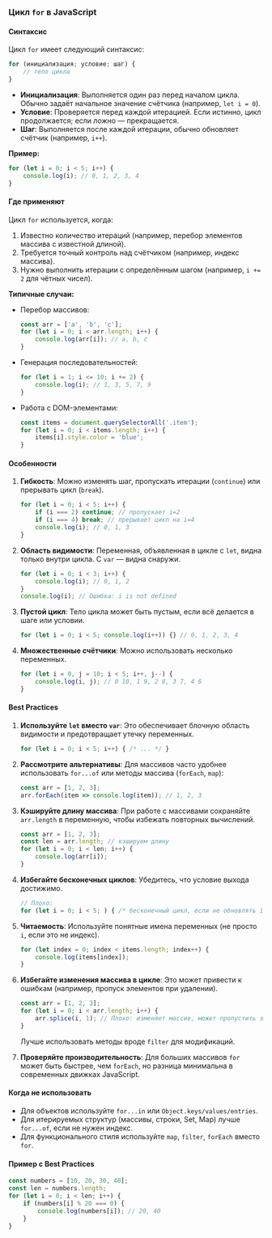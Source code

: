 ### Цикл `for` в JavaScript

#### Синтаксис
Цикл `for` имеет следующий синтаксис:
```javascript
for (инициализация; условие; шаг) {
    // тело цикла
}
```
- **Инициализация**: Выполняется один раз перед началом цикла. Обычно задаёт начальное значение счётчика (например, `let i = 0`).
- **Условие**: Проверяется перед каждой итерацией. Если истинно, цикл продолжается; если ложно — прекращается.
- **Шаг**: Выполняется после каждой итерации, обычно обновляет счётчик (например, `i++`).

**Пример:**
```javascript
for (let i = 0; i < 5; i++) {
    console.log(i); // 0, 1, 2, 3, 4
}
```

#### Где применяют
Цикл `for` используется, когда:
1. Известно количество итераций (например, перебор элементов массива с известной длиной).
2. Требуется точный контроль над счётчиком (например, индекс массива).
3. Нужно выполнить итерации с определённым шагом (например, `i += 2` для чётных чисел).

**Типичные случаи:**
- Перебор массивов:
  ```javascript
  const arr = ['a', 'b', 'c'];
  for (let i = 0; i < arr.length; i++) {
      console.log(arr[i]); // a, b, c
  }
  ```
- Генерация последовательностей:
  ```javascript
  for (let i = 1; i <= 10; i += 2) {
      console.log(i); // 1, 3, 5, 7, 9
  }
  ```
- Работа с DOM-элементами:
  ```javascript
  const items = document.querySelectorAll('.item');
  for (let i = 0; i < items.length; i++) {
      items[i].style.color = 'blue';
  }
  ```

#### Особенности
1. **Гибкость**: Можно изменять шаг, пропускать итерации (`continue`) или прерывать цикл (`break`).
   ```javascript
   for (let i = 0; i < 5; i++) {
       if (i === 2) continue; // пропускает i=2
       if (i === 4) break; // прерывает цикл на i=4
       console.log(i); // 0, 1, 3
   }
   ```
2. **Область видимости**: Переменная, объявленная в цикле с `let`, видна только внутри цикла. С `var` — видна снаружи.
   ```javascript
   for (let i = 0; i < 3; i++) {
       console.log(i); // 0, 1, 2
   }
   console.log(i); // Ошибка: i is not defined
   ```
3. **Пустой цикл**: Тело цикла может быть пустым, если всё делается в шаге или условии.
   ```javascript
   for (let i = 0; i < 5; console.log(i++)) {} // 0, 1, 2, 3, 4
   ```
4. **Множественные счётчики**: Можно использовать несколько переменных.
   ```javascript
   for (let i = 0, j = 10; i < 5; i++, j--) {
       console.log(i, j); // 0 10, 1 9, 2 8, 3 7, 4 6
   }
   ```

#### Best Practices
1. **Используйте `let` вместо `var`**: Это обеспечивает блочную область видимости и предотвращает утечку переменных.
   ```javascript
   for (let i = 0; i < 5; i++) { /* ... */ }
   ```
2. **Рассмотрите альтернативы**: Для массивов часто удобнее использовать `for...of` или методы массива (`forEach`, `map`):
   ```javascript
   const arr = [1, 2, 3];
   arr.forEach(item => console.log(item)); // 1, 2, 3
   ```
3. **Кэшируйте длину массива**: При работе с массивами сохраняйте `arr.length` в переменную, чтобы избежать повторных вычислений.
   ```javascript
   const arr = [1, 2, 3];
   const len = arr.length; // кэшируем длину
   for (let i = 0; i < len; i++) {
       console.log(arr[i]);
   }
   ```
4. **Избегайте бесконечных циклов**: Убедитесь, что условие выхода достижимо.
   ```javascript
   // Плохо:
   for (let i = 0; i < 5; ) { /* бесконечный цикл, если не обновлять i */ }
   ```
5. **Читаемость**: Используйте понятные имена переменных (не просто `i`, если это не индекс).
   ```javascript
   for (let index = 0; index < items.length; index++) {
       console.log(items[index]);
   }
   ```
6. **Избегайте изменения массива в цикле**: Это может привести к ошибкам (например, пропуск элементов при удалении).
   ```javascript
   const arr = [1, 2, 3];
   for (let i = 0; i < arr.length; i++) {
       arr.splice(i, 1); // Плохо: изменяет массив, может пропустить элементы
   }
   ```
   Лучше использовать методы вроде `filter` для модификаций.

7. **Проверяйте производительность**: Для больших массивов `for` может быть быстрее, чем `forEach`, но разница минимальна в современных движках JavaScript.

#### Когда не использовать
- Для объектов используйте `for...in` или `Object.keys/values/entries`.
- Для итерируемых структур (массивы, строки, Set, Map) лучше `for...of`, если не нужен индекс.
- Для функционального стиля используйте `map`, `filter`, `forEach` вместо `for`.

#### Пример с Best Practices
```javascript
const numbers = [10, 20, 30, 40];
const len = numbers.length;
for (let i = 0; i < len; i++) {
    if (numbers[i] % 20 === 0) {
        console.log(numbers[i]); // 20, 40
    }
}
```